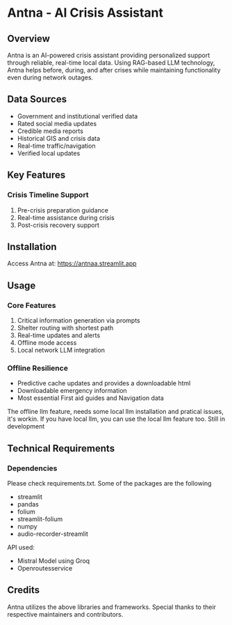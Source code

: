 # Antna - AI Crisis Assistant

## Overview
Antna is an AI-powered crisis assistant providing personalized support through reliable, real-time local data. Using RAG-based LLM technology, Antna helps before, during, and after crises while maintaining functionality even during network outages.

## Data Sources
- Government and institutional verified data
- Rated social media updates
- Credible media reports
- Historical GIS and crisis data
- Real-time traffic/navigation
- Verified local updates

## Key Features

### Crisis Timeline Support
1. Pre-crisis preparation guidance
2. Real-time assistance during crisis
3. Post-crisis recovery support


## Installation
Access Antna at: https://antnaa.streamlit.app

## Usage
### Core Features
1. Critical information generation via prompts
2. Shelter routing with shortest path
3. Real-time updates and alerts
4. Offline mode access
5. Local network LLM integration


### Offline Resilience
- Predictive cache updates and provides a downloadable html
- Downloadable emergency information
- Most essential First aid guides and Navigation data

The offline llm feature, needs some local llm installation and pratical issues, it's workin. If you have local llm, you can use the local llm feature too. Still in development

  
## Technical Requirements
### Dependencies
Please check requirements.txt. Some of the packages are the following
- streamlit
- pandas
- folium
- streamlit-folium
- numpy
- audio-recorder-streamlit

API used:
- Mistral Model using Groq
- Openroutesservice

## Credits
Antna utilizes the above libraries and frameworks. Special thanks to their respective maintainers and contributors.

